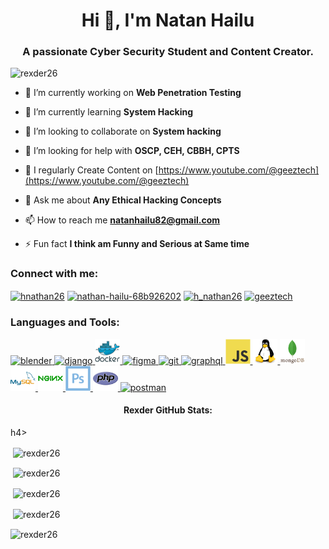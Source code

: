 <h1 align="center">Hi 👋, I'm Natan Hailu</h1>
<h3 align="center">A passionate Cyber Security Student and Content Creator.</h3>

<p align="left"> <img src="https://komarev.com/ghpvc/?username=rexder26&label=Profile%20views&color=0e75b6&style=flat" alt="rexder26" /> </p>

- 🔭 I’m currently working on **Web Penetration Testing**

- 🌱 I’m currently learning **System Hacking**

- 👯 I’m looking to collaborate on **System hacking**

- 🤝 I’m looking for help with **OSCP, CEH, CBBH, CPTS**

- 📝 I regularly Create Content on [https://www.youtube.com/@geeztech](https://www.youtube.com/@geeztech)

- 💬 Ask me about **Any Ethical Hacking Concepts**

- 📫 How to reach me **natanhailu82@gmail.com**

- ⚡ Fun fact **I think am Funny and Serious at Same time**

<h3 align="left">Connect with me:</h3>
<p align="left">
<a href="https://twitter.com/hnathan26" target="blank"><img align="center" src="https://raw.githubusercontent.com/rahuldkjain/github-profile-readme-generator/master/src/images/icons/Social/twitter.svg" alt="hnathan26" height="30" width="40" /></a>
<a href="https://linkedin.com/in/nathan-hailu-68b926202" target="blank"><img align="center" src="https://raw.githubusercontent.com/rahuldkjain/github-profile-readme-generator/master/src/images/icons/Social/linked-in-alt.svg" alt="nathan-hailu-68b926202" height="30" width="40" /></a>
<a href="https://instagram.com/h_nathan26" target="blank"><img align="center" src="https://raw.githubusercontent.com/rahuldkjain/github-profile-readme-generator/master/src/images/icons/Social/instagram.svg" alt="h_nathan26" height="30" width="40" /></a>
<a href="https://www.youtube.com/c/geeztech" target="blank"><img align="center" src="https://raw.githubusercontent.com/rahuldkjain/github-profile-readme-generator/master/src/images/icons/Social/youtube.svg" alt="geeztech" height="30" width="40" /></a>
</p>

<h3 align="left">Languages and Tools:</h3>
<p align="left"> <a href="https://www.blender.org/" target="_blank" rel="noreferrer"> <img src="https://download.blender.org/branding/community/blender_community_badge_white.svg" alt="blender" width="40" height="40"/> </a> <a href="https://www.djangoproject.com/" target="_blank" rel="noreferrer"> <img src="https://cdn.worldvectorlogo.com/logos/django.svg" alt="django" width="40" height="40"/> </a> <a href="https://www.docker.com/" target="_blank" rel="noreferrer"> <img src="https://raw.githubusercontent.com/devicons/devicon/master/icons/docker/docker-original-wordmark.svg" alt="docker" width="40" height="40"/> </a> <a href="https://www.figma.com/" target="_blank" rel="noreferrer"> <img src="https://www.vectorlogo.zone/logos/figma/figma-icon.svg" alt="figma" width="40" height="40"/> </a> <a href="https://git-scm.com/" target="_blank" rel="noreferrer"> <img src="https://www.vectorlogo.zone/logos/git-scm/git-scm-icon.svg" alt="git" width="40" height="40"/> </a> <a href="https://graphql.org" target="_blank" rel="noreferrer"> <img src="https://www.vectorlogo.zone/logos/graphql/graphql-icon.svg" alt="graphql" width="40" height="40"/> </a> <a href="https://developer.mozilla.org/en-US/docs/Web/JavaScript" target="_blank" rel="noreferrer"> <img src="https://raw.githubusercontent.com/devicons/devicon/master/icons/javascript/javascript-original.svg" alt="javascript" width="40" height="40"/> </a> <a href="https://www.linux.org/" target="_blank" rel="noreferrer"> <img src="https://raw.githubusercontent.com/devicons/devicon/master/icons/linux/linux-original.svg" alt="linux" width="40" height="40"/> </a> <a href="https://www.mongodb.com/" target="_blank" rel="noreferrer"> <img src="https://raw.githubusercontent.com/devicons/devicon/master/icons/mongodb/mongodb-original-wordmark.svg" alt="mongodb" width="40" height="40"/> </a> <a href="https://www.mysql.com/" target="_blank" rel="noreferrer"> <img src="https://raw.githubusercontent.com/devicons/devicon/master/icons/mysql/mysql-original-wordmark.svg" alt="mysql" width="40" height="40"/> </a> <a href="https://www.nginx.com" target="_blank" rel="noreferrer"> <img src="https://raw.githubusercontent.com/devicons/devicon/master/icons/nginx/nginx-original.svg" alt="nginx" width="40" height="40"/> </a> <a href="https://www.photoshop.com/en" target="_blank" rel="noreferrer"> <img src="https://raw.githubusercontent.com/devicons/devicon/master/icons/photoshop/photoshop-line.svg" alt="photoshop" width="40" height="40"/> </a> <a href="https://www.php.net" target="_blank" rel="noreferrer"> <img src="https://raw.githubusercontent.com/devicons/devicon/master/icons/php/php-original.svg" alt="php" width="40" height="40"/> </a> <a href="https://postman.com" target="_blank" rel="noreferrer"> <img src="https://www.vectorlogo.zone/logos/getpostman/getpostman-icon.svg" alt="postman" width="40" height="40"/> </a> </p>
<h4 align="center">Rexder GitHub Stats:</h1>h4>
<p>&nbsp;<img align="center" src="https://github-readme-stats.vercel.app/api?username=rexder26&theme=dark&hide_border=false&include_all_commits=false&count_private=false" alt="rexder26" /></p>
<p>&nbsp;<img align="center" src="https://github-readme-streak-stats.herokuapp.com/?user=rexder26&theme=dark&hide_border=false" alt="rexder26" /></p>
<p>&nbsp;<img align="center" src="https://github-readme-stats.vercel.app/api/top-langs/?username=rexder26&theme=dark&hide_border=false&include_all_commits=false&count_private=false&layout=compact" alt="rexder26" /></p>

<p>&nbsp;<img align="center" src="https://github-readme-stats.vercel.app/api?username=rexder26&show_icons=true&locale=en" alt="rexder26" /></p>

<p><img align="center" src="https://github-readme-streak-stats.herokuapp.com/?user=rexder26&" alt="rexder26" /></p>
